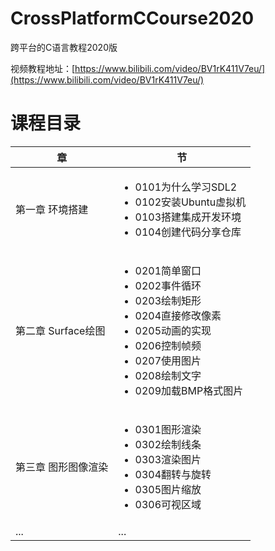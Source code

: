 # CrossPlatformCCourse2020
跨平台的C语言教程2020版

视频教程地址：[https://www.bilibili.com/video/BV1rK411V7eu/](https://www.bilibili.com/video/BV1rK411V7eu/)


# 课程目录

| 章 | 节 |
| --- | --- |
| 第一章 环境搭建 | <ul><li>0101为什么学习SDL2</li><li>0102安装Ubuntu虚拟机</li><li>0103搭建集成开发环境</li><li>0104创建代码分享仓库</li></ul> |
| 第二章 Surface绘图 | <ul><li>0201简单窗口</li><li>0202事件循环</li><li>0203绘制矩形</li><li>0204直接修改像素</li><li>0205动画的实现</li><li>0206控制帧频</li><li>0207使用图片</li><li>0208绘制文字</li><li>0209加载BMP格式图片</li></ul> |
| 第三章 图形图像渲染 | <ul><li>0301图形渲染</li><li>0302绘制线条</li><li>0303渲染图片</li><li>0304翻转与旋转</li><li>0305图片缩放</li><li>0306可视区域</li></ul> |
| ... | ... |
